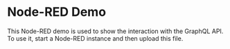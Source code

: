 # Node-RED Demo

This Node-RED demo is used to show the interaction with the GraphQL API. To use it, start a Node-RED instance and then upload this file.
